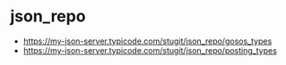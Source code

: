 # json_repo

* https://my-json-server.typicode.com/stugit/json_repo/gosos_types
* https://my-json-server.typicode.com/stugit/json_repo/posting_types
